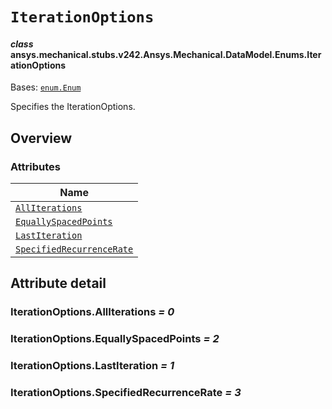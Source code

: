# `IterationOptions`

<a id="ansys.mechanical.stubs.v242.Ansys.Mechanical.DataModel.Enums.IterationOptions"></a>

#### *class* ansys.mechanical.stubs.v242.Ansys.Mechanical.DataModel.Enums.IterationOptions

Bases: [`enum.Enum`](https://docs.python.org/3/library/enum.html#enum.Enum)

Specifies the IterationOptions.

<!-- !! processed by numpydoc !! -->

<a id="overview"></a>

## Overview

### Attributes

| Name |
| ------------------------------------------------------------------------------------------------------------------------------------------------ |
| [`AllIterations`](#IterationOptions.AllIterations) |
| [`EquallySpacedPoints`](#IterationOptions.EquallySpacedPoints) |
| [`LastIteration`](#IterationOptions.LastIteration) |
| [`SpecifiedRecurrenceRate`](#IterationOptions.SpecifiedRecurrenceRate) |

<a id="attribute-detail"></a>

## Attribute detail

<a id="IterationOptions.AllIterations"></a>

### IterationOptions.AllIterations *= 0*

<a id="IterationOptions.EquallySpacedPoints"></a>

### IterationOptions.EquallySpacedPoints *= 2*

<a id="IterationOptions.LastIteration"></a>

### IterationOptions.LastIteration *= 1*

<a id="IterationOptions.SpecifiedRecurrenceRate"></a>

### IterationOptions.SpecifiedRecurrenceRate *= 3*


